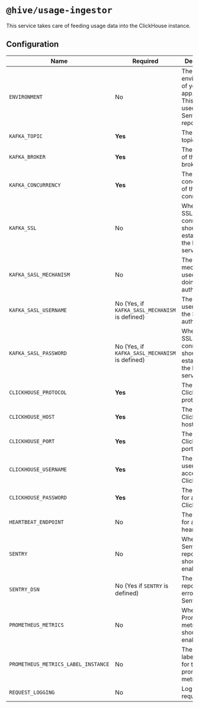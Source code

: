 # `@hive/usage-ingestor`

This service takes care of feeding usage data into the ClickHouse instance.

## Configuration

| Name                                | Required                                       | Description                                                                           | Example Value                                        |
| ----------------------------------- | ---------------------------------------------- | ------------------------------------------------------------------------------------- | ---------------------------------------------------- |
| `ENVIRONMENT`                       | No                                             | The environment of your Hive app. (**Note:** This will be used for Sentry reporting.) | `staging`                                            |
| `KAFKA_TOPIC`                       | **Yes**                                        | The kafka topic.                                                                      | `usage_reports_v2`                                   |
| `KAFKA_BROKER`                      | **Yes**                                        | The address of the Kafka broker.                                                      | `127.0.0.1:29092`                                    |
| `KAFKA_CONCURRENCY`                 | **Yes**                                        | The concurrency of the Kafka connection.                                              | `3`                                                  |
| `KAFKA_SSL`                         | No                                             | Whether an SSL connection should be established to the kafka service.                 | `1` (enabled) or `0` (disabled)                      |
| `KAFKA_SASL_MECHANISM`              | No                                             | The mechanism used for doing SASL authentication                                      | `plain` or `scram-sha-256` or `scram-sha-512`        |
| `KAFKA_SASL_USERNAME`               | No (Yes, if `KAFKA_SASL_MECHANISM` is defined) | The username for the SASL authentication                                              | `letmein`                                            |
| `KAFKA_SASL_PASSWORD`               | No (Yes, if `KAFKA_SASL_MECHANISM` is defined) | Whether an SSL connection should be established to the kafka service.                 | `letmein`                                            |
| `CLICKHOUSE_PROTOCOL`               | **Yes**                                        | The ClickHouse protocol.                                                              | `http` or `https`                                    |
| `CLICKHOUSE_HOST`                   | **Yes**                                        | The ClickHouse host.                                                                  | `127.0.0.1`                                          |
| `CLICKHOUSE_PORT`                   | **Yes**                                        | The ClickHouse port.                                                                  | `8443`                                               |
| `CLICKHOUSE_USERNAME`               | **Yes**                                        | The username for accessing ClickHouse.                                                | `letmein`                                            |
| `CLICKHOUSE_PASSWORD`               | **Yes**                                        | The password for accessing ClickHouse.                                                | `letmein`                                            |
| `HEARTBEAT_ENDPOINT`                | No                                             | The endpoint for a heartbeat.                                                         | `http://127.0.0.1:6969/heartbeat`                    |
| `SENTRY`                            | No                                             | Whether Sentry error reporting should be enabled.                                     | `1` (enabled) or `0` (disabled)                      |
| `SENTRY_DSN`                        | No (Yes if `SENTRY` is defined)                | The DSN for reporting errors to Sentry.                                               | `https://dooobars@o557896.ingest.sentry.io/12121212` |
| `PROMETHEUS_METRICS`                | No                                             | Whether Prometheus metrics should be enabled                                          | `1` (enabled) or `0` (disabled)                      |
| `PROMETHEUS_METRICS_LABEL_INSTANCE` | No                                             | The instance label added for the prometheus metrics.                                  | `usage-ingestor`                                     |
| `REQUEST_LOGGING`                   | No                                             | Log http requests                                                                     | `1` (enabled) or `0` (disabled)                      |

